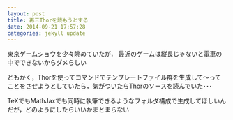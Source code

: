 ```yaml
---
layout: post
title: 再三Thorを読もうとする
date: 2014-09-21 17:57:28
categories: jekyll update
---
```

東京ゲームショウを少々眺めていたが， 最近のゲームは縦長じゃないと電車の中でできないからダメらしい

ともかく，Thorを使ってコマンドでテンプレートファイル群を生成して～ってことをさせようとしていたら，気がついたらThorのソースを読んでいた･･･

TeXでもMathJaxでも同時に執筆できるようなフォルダ構成で生成してほしいんだが，どのようにしたらいいかまとまらない
